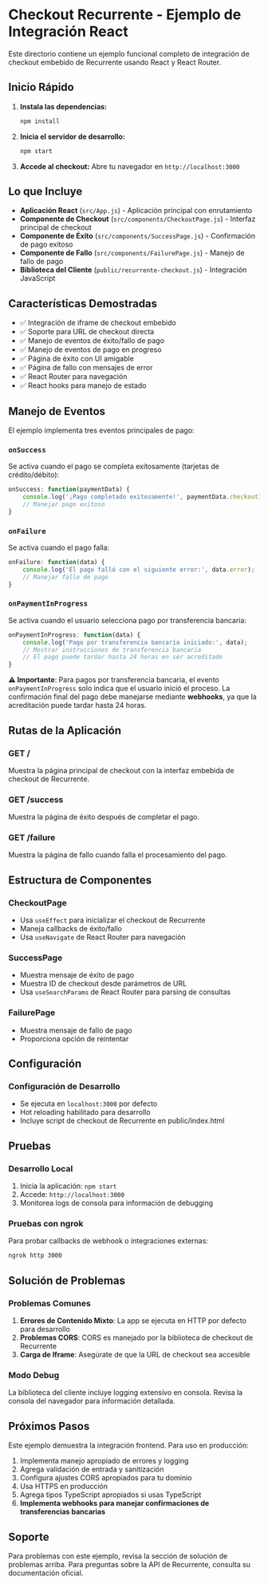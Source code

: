 # Checkout Recurrente - Ejemplo de Integración React

Este directorio contiene un ejemplo funcional completo de integración de checkout embebido de Recurrente usando React y React Router.

## Inicio Rápido

1. **Instala las dependencias:**
   ```bash
   npm install
   ```

2. **Inicia el servidor de desarrollo:**
   ```bash
   npm start
   ```

3. **Accede al checkout:**
   Abre tu navegador en `http://localhost:3000`

## Lo que Incluye

- **Aplicación React** (`src/App.js`) - Aplicación principal con enrutamiento
- **Componente de Checkout** (`src/components/CheckoutPage.js`) - Interfaz principal de checkout
- **Componente de Éxito** (`src/components/SuccessPage.js`) - Confirmación de pago exitoso
- **Componente de Fallo** (`src/components/FailurePage.js`) - Manejo de fallo de pago
- **Biblioteca del Cliente** (`public/recurrente-checkout.js`) - Integración JavaScript

## Características Demostradas

- ✅ Integración de iframe de checkout embebido
- ✅ Soporte para URL de checkout directa
- ✅ Manejo de eventos de éxito/fallo de pago
- ✅ Manejo de eventos de pago en progreso
- ✅ Página de éxito con UI amigable
- ✅ Página de fallo con mensajes de error
- ✅ React Router para navegación
- ✅ React hooks para manejo de estado

## Manejo de Eventos

El ejemplo implementa tres eventos principales de pago:

### `onSuccess`
Se activa cuando el pago se completa exitosamente (tarjetas de crédito/débito):
```javascript
onSuccess: function(paymentData) {
    console.log('¡Pago completado exitosamente!', paymentData.checkoutId);
    // Manejar pago exitoso
}
```

### `onFailure`
Se activa cuando el pago falla:
```javascript
onFailure: function(data) {
    console.log('El pago falló con el siguiente error:', data.error);
    // Manejar fallo de pago
}
```

### `onPaymentInProgress`
Se activa cuando el usuario selecciona pago por transferencia bancaria:
```javascript
onPaymentInProgress: function(data) {
    console.log('Pago por transferencia bancaria iniciado:', data);
    // Mostrar instrucciones de transferencia bancaria
    // El pago puede tardar hasta 24 horas en ser acreditado
}
```

**⚠️ Importante**: Para pagos por transferencia bancaria, el evento `onPaymentInProgress` solo indica que el usuario inició el proceso. La confirmación final del pago debe manejarse mediante **webhooks**, ya que la acreditación puede tardar hasta 24 horas.

## Rutas de la Aplicación

### GET /
Muestra la página principal de checkout con la interfaz embebida de checkout de Recurrente.

### GET /success
Muestra la página de éxito después de completar el pago.

### GET /failure
Muestra la página de fallo cuando falla el procesamiento del pago.

## Estructura de Componentes

### CheckoutPage
- Usa `useEffect` para inicializar el checkout de Recurrente
- Maneja callbacks de éxito/fallo
- Usa `useNavigate` de React Router para navegación

### SuccessPage
- Muestra mensaje de éxito de pago
- Muestra ID de checkout desde parámetros de URL
- Usa `useSearchParams` de React Router para parsing de consultas

### FailurePage
- Muestra mensaje de fallo de pago
- Proporciona opción de reintentar

## Configuración

### Configuración de Desarrollo
- Se ejecuta en `localhost:3000` por defecto
- Hot reloading habilitado para desarrollo
- Incluye script de checkout de Recurrente en public/index.html

## Pruebas

### Desarrollo Local
1. Inicia la aplicación: `npm start`
2. Accede: `http://localhost:3000`
3. Monitorea logs de consola para información de debugging

### Pruebas con ngrok
Para probar callbacks de webhook o integraciones externas:
```bash
ngrok http 3000
```

## Solución de Problemas

### Problemas Comunes
1. **Errores de Contenido Mixto**: La app se ejecuta en HTTP por defecto para desarrollo
2. **Problemas CORS**: CORS es manejado por la biblioteca de checkout de Recurrente
3. **Carga de Iframe**: Asegúrate de que la URL de checkout sea accesible

### Modo Debug
La biblioteca del cliente incluye logging extensivo en consola. Revisa la consola del navegador para información detallada.

## Próximos Pasos

Este ejemplo demuestra la integración frontend. Para uso en producción:
1. Implementa manejo apropiado de errores y logging
2. Agrega validación de entrada y sanitización
3. Configura ajustes CORS apropiados para tu dominio
4. Usa HTTPS en producción
5. Agrega tipos TypeScript apropiados si usas TypeScript
6. **Implementa webhooks para manejar confirmaciones de transferencias bancarias**

## Soporte

Para problemas con este ejemplo, revisa la sección de solución de problemas arriba. Para preguntas sobre la API de Recurrente, consulta su documentación oficial.
